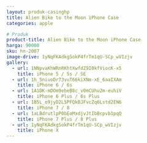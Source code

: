 ```yaml
---
layout: produk-casinghp
title: Alien Bike to the Moon iPhone Case
categories: apple

# Produk
product-title: Alien Bike to the Moon iPhone Case
harga: 90000
sku: hn-2007
image-drive: 1yNqFKAdkgSokP4frTm1qU-SCp_wVIzjv
gallery:
  - url: 1NNpvaKhWRnRKhtXwfdZ9I0kfViocK-x5
    title: iPhone 5 / 5s / SE
  - url: 1h_5niuoDr73vuT66kiXNm-xE_6aaIXAm
    title: iPhone 6 / 6s
  - url: 1A1DK-mDOm9ebeB8c_v0mCUhu2m-euhiV
    title: iPhone 6 Plus / 6s Plus
  - url: 1B5L_o9jyD2L5PFQkBJFvcZq6Lstd2EN6
    title: iPhone 7 / 8
  - url: 1aLBdrutlpP0bEoMxdjvJtIbBcpvb1pqQ
    title: iPhone 7 Plus / 8 Plus
  - url: 1yNqFKAdkgSokP4frTm1qU-SCp_wVIzjv
    title: iPhone X
---
```

